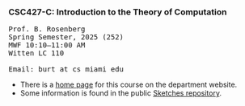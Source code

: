 ### CSC427-C: Introduction to the Theory of Computation 

<pre>
Prof. B. Rosenberg
Spring Semester, 2025 (252)
MWF 10:10–11:00 AM
Witten LC 110

Email: burt at cs miami edu 
</pre>

- There is a [home page](https://www.cs.miami.edu/home/burt/learning/csc427.252/) for this course on the department website.
- Some information is found in the public [Sketches repository](https://github.com/csc427-252/sketches).
